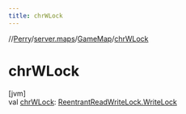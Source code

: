 ```yaml
---
title: chrWLock
---
```

//[Perry](../../../index.html)/[server.maps](../index.html)/[GameMap](index.html)/[chrWLock](chr-w-lock.html)



# chrWLock



[jvm]\
val [chrWLock](chr-w-lock.html): [ReentrantReadWriteLock.WriteLock](https://docs.oracle.com/javase/8/docs/api/java/util/concurrent/locks/ReentrantReadWriteLock.WriteLock.html)




